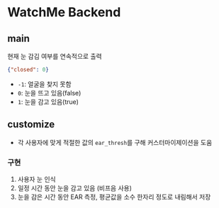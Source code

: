 # WatchMe Backend

## main
현재 눈 감김 여부를 연속적으로 출력

```json
{"closed": 0}
```

- `-1`: 얼굴을 찾지 못함
- `0`: 눈을 뜨고 있음(false)
- `1`: 눈을 감고 있음(true)

## customize
- 각 사용자에 맞게 적절한 값의 `ear_thresh`를 구해 커스터마이제이션을 도움

### 구현
1. 사용자 눈 인식
2. 일정 시간 동안 눈을 감고 있음 (비프음 사용)
3. 눈을 감은 시간 동안 EAR 측정, 평균값을 소수 한자리 정도로 내림해서 저장
